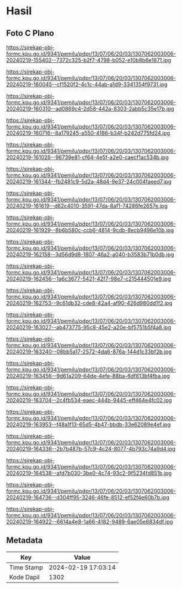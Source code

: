 # Hasil

## Foto C Plano

https://sirekap-obj-formc.kpu.go.id/9341/pemilu/pdpr/13/07/06/20/03/1307062003006-20240219-155402--7372c325-b2f7-4798-b052-e10b8b6e1871.jpg

https://sirekap-obj-formc.kpu.go.id/9341/pemilu/pdpr/13/07/06/20/03/1307062003006-20240219-160045--cf1520f2-4c1c-44ab-a1d9-3341354f9731.jpg

https://sirekap-obj-formc.kpu.go.id/9341/pemilu/pdpr/13/07/06/20/03/1307062003006-20240219-160310--ad0869c4-2d58-442a-8303-2abb5c35e17b.jpg

https://sirekap-obj-formc.kpu.go.id/9341/pemilu/pdpr/13/07/06/20/03/1307062003006-20240219-160716--8a179245-a550-4186-b34f-b242d775fd24.jpg

https://sirekap-obj-formc.kpu.go.id/9341/pemilu/pdpr/13/07/06/20/03/1307062003006-20240219-161026--96739e81-cf64-4e5f-a2e0-caecf1ac534b.jpg

https://sirekap-obj-formc.kpu.go.id/9341/pemilu/pdpr/13/07/06/20/03/1307062003006-20240219-161344--fb2481c9-5d2a-48d4-9e37-24c004faeed7.jpg

https://sirekap-obj-formc.kpu.go.id/9341/pemilu/pdpr/13/07/06/20/03/1307062003006-20240219-161619--d62c4010-3591-47da-8af1-74286fe2657e.jpg

https://sirekap-obj-formc.kpu.go.id/9341/pemilu/pdpr/13/07/06/20/03/1307062003006-20240219-161929--8b6b580c-ccb6-4814-9cdb-8ecb9496e10b.jpg

https://sirekap-obj-formc.kpu.go.id/9341/pemilu/pdpr/13/07/06/20/03/1307062003006-20240219-162158--3d56d9d8-1807-46a2-a040-b3583b71b0db.jpg

https://sirekap-obj-formc.kpu.go.id/9341/pemilu/pdpr/13/07/06/20/03/1307062003006-20240219-162456--1a6c3677-5421-42f7-98e7-c215444501e9.jpg

https://sirekap-obj-formc.kpu.go.id/9341/pemilu/pdpr/13/07/06/20/03/1307062003006-20240219-162753--9c61db32-cde8-42a4-af90-426d980dd1f2.jpg

https://sirekap-obj-formc.kpu.go.id/9341/pemilu/pdpr/13/07/06/20/03/1307062003006-20240219-163027--ab473775-95c8-45e2-a20e-bf5751b5f4a8.jpg

https://sirekap-obj-formc.kpu.go.id/9341/pemilu/pdpr/13/07/06/20/03/1307062003006-20240219-163240--08bb5a17-2572-4da6-876a-144d1c33bf2b.jpg

https://sirekap-obj-formc.kpu.go.id/9341/pemilu/pdpr/13/07/06/20/03/1307062003006-20240219-163456--9d61a209-64de-4efe-88ba-6df813bf4fba.jpg

https://sirekap-obj-formc.kpu.go.id/9341/pemilu/pdpr/13/07/06/20/03/1307062003006-20240219-163704--2c4fb534-eaec-444b-9445-eff464e4fc02.jpg

https://sirekap-obj-formc.kpu.go.id/9341/pemilu/pdpr/13/07/06/20/03/1307062003006-20240219-163953--f48a1f13-65d5-4b47-bbdb-33e62089e4ef.jpg

https://sirekap-obj-formc.kpu.go.id/9341/pemilu/pdpr/13/07/06/20/03/1307062003006-20240219-164336--2b7b487b-57c9-4c24-8077-4b793c74a9d4.jpg

https://sirekap-obj-formc.kpu.go.id/9341/pemilu/pdpr/13/07/06/20/03/1307062003006-20240219-164538--afd7b030-3be0-4c74-93c2-9f5234fd851b.jpg

https://sirekap-obj-formc.kpu.go.id/9341/pemilu/pdpr/13/07/06/20/03/1307062003006-20240219-164736--d304ff95-3246-46fe-8512-ef52f4e60b7b.jpg

https://sirekap-obj-formc.kpu.go.id/9341/pemilu/pdpr/13/07/06/20/03/1307062003006-20240219-164922--6614a4e8-1a66-4182-9489-6ae05e6834df.jpg


## Metadata

| Key        | Value               |
| ---------- | ------------------- |
| Time Stamp | 2024-02-19 17:03:14 |
| Kode Dapil | 1302                |




